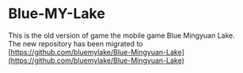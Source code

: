 # Blue-MY-Lake
This is the old version of game the mobile game Blue Mingyuan Lake. <br>
The new repository has been migrated to [https://github.com/bluemylake/Blue-Mingyuan-Lake](https://github.com/bluemylake/Blue-Mingyuan-Lake)
